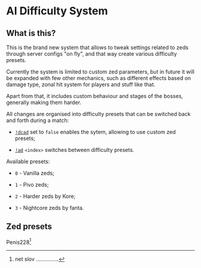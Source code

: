 # AI Difficulty System

## What is this?

This is the brand new system that allows to tweak settings related to zeds through server configs "on fly", and that way create various difficulty presets.

Currently the system is limited to custom zed parameters, but in future it will be expanded with few other mechanics, such as different effects based on damage type, zonal hit system for players and stuff like that.

Apart from that, it includes custom behaviour and stages of the bosses, generally making them harder.

All changes are organised into difficulty presets that can be switched back and forth during a match:

* [`!dcad`](commands.md#disable-custom-ai-difficulty) set to `false` enables the sytem, allowing to use custom zed presets;

* [`!ad`](commands.md#ai-difficulty) `<index>` switches between difficulty presets.

Available presets:

* `0` - Vanilla zeds;

* `1` - Pivo zeds;

* `2` - Harder zeds by Kore;

* `3` - Nightcore zeds by fanta.

## Zed presets

Penis228[^1]

  [^1]:
    net slov ...............
